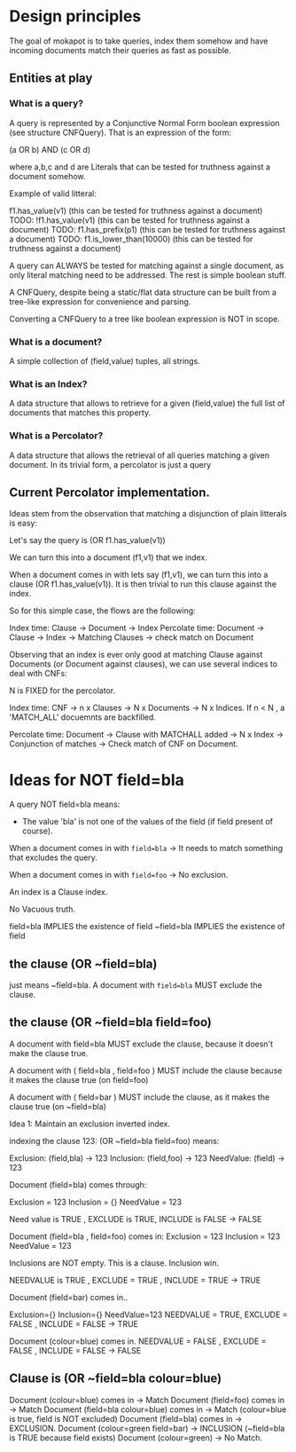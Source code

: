 # Design principles

The goal of mokapot is to take queries, index them somehow and have incoming documents match their queries
as fast as possible.

## Entities at play

### What is a query?

A query is represented by a Conjunctive Normal Form boolean expression (see structure CNFQuery). That is an expression of the form:

(a OR b) AND (c OR d)

where a,b,c and d are Literals that can be tested for truthness against a document somehow.

Example of valid litteral:

f1.has_value(v1)  (this can be tested for truthness against a document)
TODO: !f1.has_value(v1) (this can be tested for truthness against a document)
TODO: f1.has_prefix(p1) (this can be tested for truthness against a document)
TODO: f1.is_lower_than(10000) (this can be tested for truthness against a document)

A query can ALWAYS be tested for matching against a single document, as only literal matching need to be addressed. The rest is simple boolean stuff.

A CNFQuery, despite being a static/flat data structure can be built from a tree-like expression for convenience and parsing.

Converting a CNFQuery to a tree like boolean expression is NOT in scope.


### What is a document?

A simple collection of (field,value) tuples, all strings.


### What is an Index?

A data structure that allows to retrieve for a given (field,value) the full list of documents that matches this property.

### What is a Percolator?

A data structure that allows the retrieval of all queries matching a given document. In its trivial form, a percolator is just a query 

## Current Percolator implementation.

Ideas stem from the observation that matching a disjunction of plain litterals is easy:

Let's say the query is (OR f1.has_value(v1))

We can turn this into a document (f1,v1) that we index.

When a document comes in with lets say (f1,v1), we can turn this into a clause (OR f1.has_value(v1)). It is then trivial to run this clause against the index.

So for this simple case, the flows are the following:

Index time: Clause -> Document -> Index
Percolate time: Document -> Clause -> Index -> Matching Clauses -> check match on Document

Observing that an index is ever only good at matching Clause against Documents (or Document against clauses), we can use several indices to deal with CNFs:

N is FIXED for the percolator.

Index time: CNF -> n x Clauses -> N x Documents -> N x Indices. If n < N , a 'MATCH_ALL' docuemnts are backfilled.

Percolate time: Document -> Clause with MATCHALL added -> N x Index -> Conjunction of matches -> Check match of CNF on Document.


# Ideas for NOT field=bla

A query NOT field=bla means:

- The value 'bla' is not one of the values of the field (if field present of course).

When a document comes in with `field=bla` -> It needs to match something that excludes the query.

When a document comes in with `field=foo` -> No exclusion.

An index is a Clause index.

No Vacuous truth.

field=bla IMPLIES the existence of field
~field=bla IMPLIES the existence of field

## the clause (OR ~field=bla)

just means ~field=bla. A document with `field=bla` MUST exclude the clause.

## the clause (OR ~field=bla field=foo)

A document with field=bla MUST exclude the clause, because it
doesn't make the clause true.

A document with ( field=bla , field=foo ) MUST include the clause because it makes the clause true (on field=foo)

A document with ( field=bar ) MUST include the clause, as it makes the clause true (on ~field=bla)

Idea 1: Maintain an exclusion inverted index.

indexing the clause 123: (OR ~field=bla field=foo) means:

Exclusion: (field,bla) -> 123
Inclusion: (field,foo) -> 123
NeedValue: (field) -> 123

Document (field=bla) comes through:

Exclusion = 123
Inclusion = {}
NeedValue = 123

Need value is TRUE , EXCLUDE is TRUE, INCLUDE is FALSE -> FALSE

Document (field=bla , field=foo) comes in:
Exclusion = 123
Inclusion = 123
NeedValue = 123

Inclusions are NOT empty. This is a clause. Inclusion win.

NEEDVALUE is TRUE , EXCLUDE = TRUE , INCLUDE = TRUE -> TRUE

Document (field=bar) comes in..

Exclusion={}
Inclusion={}
NeedValue=123
NEEDVALUE = TRUE, EXCLUDE = FALSE , INCLUDE = FALSE -> TRUE

Document (colour=blue) comes in.
NEEDVALUE = FALSE , EXCLUDE = FALSE , INCLUDE = FALSE -> FALSE

## Clause is (OR ~field=bla colour=blue)
Document (colour=blue) comes in -> Match
Document (field=foo) comes in -> Match
Document (field=bla colour=blue) comes in -> Match (colour=blue is true, field is NOT excluded)
Document (field=bla) comes in -> EXCLUSION.
Document (colour=green field=bar) -> INCLUSION (~field=bla is TRUE because field exists)
Document (colour=green) -> No Match. 